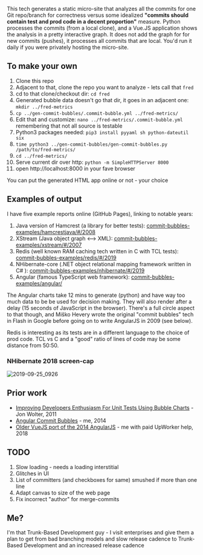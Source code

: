 This tech generates a static micro-site that analyzes all the commits for one Git repo/branch for correctness versus some idealized
**"commits should contain test and prod code in a decent proportion"** measure. Python processes the commits (from a local clone), 
and a Vue.JS application shows the analysis in a pretty interactive graph. It does not add the graph for for new commits (pushes), 
it processes all commits that are local. You'd run it daily if you were privately hosting the micro-site.

## To make your own

1. Clone this repo
1. Adjacent to that, clone the repo you want to analyze - lets call that `fred`
1. cd to that clone/checkout dir: `cd fred`
1. Generated bubble data doesn't go that dir, it goes in an adjacent one: `mkdir ../fred-metrics`
1. `cp ../gen-commit-bubbles/.commit-bubble.yml ../fred-metrics/`
1. Edit that and customize: `nano ../fred-metrics/.commit-bubble.yml` remembering that not all source is testable
1. Python3 packages needed: `pip3 install pyyaml sh python-dateutil six`
1. `time python3 ../gen-commit-bubbles/gen-commit-bubbles.py /path/to/fred-metrics/`
1. `cd ../fred-metrics/`
1. Serve current dir over http: `python -m SimpleHTTPServer 8000`
1. open http://localhost:8000 in your fave browser

You can put the generated HTML app online or not - your choice

## Examples of output

I have five example reports online (GitHub Pages), linking to notable years:

1. Java version of Hamcrest (a library for better tests): [commit-bubbles-examples/hamcrestjava/#/2008](https://paul-hammant.github.io/commit-bubbles-examples/hamcrestjava/#/2008)
2. XStream (Java object graph <--> XML): [commit-bubbles-examples/xstream/#/2007](https://paul-hammant.github.io/commit-bubbles-examples/xstream/#/2007)
3. Redis (well known RAM caching tech written in C with TCL tests): [commit-bubbles-examples/redis/#/2019](https://paul-hammant.github.io/commit-bubbles-examples/redis/#/2019)
4. NHibernate-core (.NET object relational mapping framework written in C# ): [commit-bubbles-examples/nhibernate/#/2019](https://paul-hammant.github.io/commit-bubbles-examples/nhibernate/#/2019)
4. Angular (famous TypeScript web framework): [commit-bubbles-examples/angular/](https://paul-hammant.github.io/commit-bubbles-examples/angular)

The Angular charts take 12 mins to generate (python) and have way too much data to be be used for decision making. They will 
also render after a delay (15 seconds of JavaScript in the browser). There's a full circle aspect to that though, and Miško 
Hevery wrote the original "commit bubbles" tech in Flash in Google before going on to write AngularJS in 2009 (see below).

Redis is interesting as its tests are in a different language to the choice of prod code. TCL vs C and a "good" ratio of lines of code may 
be some distance from 50:50. 

### NHibernate 2018 screen-cap

![2019-09-25_0926](https://user-images.githubusercontent.com/82182/65583169-a3473a80-df76-11e9-89ad-48b5227fbc03.png)

## Prior work

* [Improving Developers Enthusiasm For Unit Tests Using Bubble Charts](http://jawspeak.com/2011/07/16/improving-developers-enthusiasm-for-unit-tests-using-bubble-charts/) - Jon Wolter, 2011
* [Angular Commit Bubbles](https://paulhammant.com/2014/10/30/angular-commit-bubbles/) - me, 2014
* [Older VueJS port of the 2014 AngularJS](https://github.com/paul-hammant/gen-commit-bubbles) - me with paid UpWorker help, 2018

## TODO

1. Slow loading - needs a loading interstitial
2. Glitches in UI
3. List of committers (and checkboxes for same) smushed if more than one line
4. Adapt canvas to size of the web page
5. Fix incorrect "author" for merge-commits

## Me?

I'm that Trunk-Based Development guy - I visit enterprises and give them a plan to get from bad branching models 
and slow release cadence to Trunk-Based Development and an increased release cadence